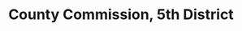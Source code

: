 ---
title: County Commission, 5th District
layout: post
categories:
    - hamco
excerpt:
ocdid: /country:us/state:tn/county:hamilton/council_district:5
---
